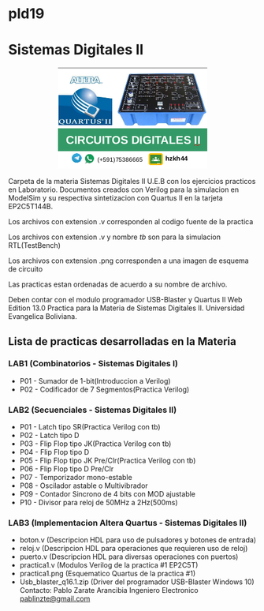 # pld19
# Sistemas Digitales II
<p align="center">
  <img src="pld19_git.png"></img>
</p>
Carpeta de la materia Sistemas Digitales II U.E.B con los ejercicios practicos en Laboratorio. Documentos creados con Verilog para la simulacion en ModelSim y su respectiva sintetizacion con Quartus II en la tarjeta EP2C5T144B.

Los archivos con extension .v corresponden al codigo fuente de la practica

Los archivos con extension .v y nombre _tb_ son para la simulacion RTL(TestBench)

Los archivos con extension .png corresponden a una imagen de esquema de circuito

Las practicas estan ordenadas de acuerdo a su nombre de archivo.

Deben contar con el modulo programador USB-Blaster y Quartus II Web Edition 13.0
Practica para la Materia de Sistemas Digitales II.
Universidad Evangelica Boliviana.

## Lista de practicas desarrolladas en la Materia
### LAB1 (Combinatorios - Sistemas Digitales I)
- P01 - Sumador de 1-bit(Introduccion a Verilog)
- P02 - Codificador de 7 Segmentos(Practica Verilog)

### LAB2 (Secuenciales - Sistemas Digitales II)
- P01 - Latch tipo SR(Practica Verilog con tb)
- P02 - Latch tipo D
- P03 - Flip Flop tipo JK(Practica Verilog con tb)
- P04 - Flip Flop tipo D
- P05 - Flip Flop tipo JK Pre/Clr(Practica Verilog con tb)
- P06 - Flip Flop tipo D Pre/Clr 
- P07 - Temporizador mono-estable
- P08 - Oscilador astable o Multivibrador
- P09 - Contador Sincrono de 4 bits con MOD ajustable
- P10 - Divisor para reloj de 50MHz a 2Hz(500ms)
### LAB3 (Implementacion Altera Quartus - Sistemas Digitales II)
- boton.v  (Descripcion HDL para uso de pulsadores y botones de entrada)
- reloj.v  (Descripcion HDL para operaciones que requieren uso de reloj)
- puerto.v (Descripcion HDL para diversas operaciones con puertos)
- practica1.v (Modulos Verilog de la practica #1 EP2C5T)
- practica1.png (Esquematico Quartus de la practica #1)
- Usb_blaster_q16.1.zip (Driver del programador USB-Blaster Windows 10)
Contacto:
Pablo Zarate Arancibia
Ingeniero Electronico
pablinzte@gmail.com
